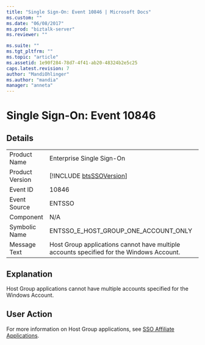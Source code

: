 ```yaml
---
title: "Single Sign-On: Event 10846 | Microsoft Docs"
ms.custom: ""
ms.date: "06/08/2017"
ms.prod: "biztalk-server"
ms.reviewer: ""

ms.suite: ""
ms.tgt_pltfrm: ""
ms.topic: "article"
ms.assetid: 1e90f284-78d7-4f41-ab20-48324b2e5c25
caps.latest.revision: 7
author: "MandiOhlinger"
ms.author: "mandia"
manager: "anneta"
---
```

# Single Sign-On: Event 10846
## Details  
  
|                 |                                                                                          |
|-----------------|------------------------------------------------------------------------------------------|
|  Product Name   |                                Enterprise Single Sign-On                                 |
| Product Version |               [!INCLUDE [btsSSOVersion](../includes/btsssoversion-md.md)]                |
|    Event ID     |                                          10846                                           |
|  Event Source   |                                          ENTSSO                                          |
|    Component    |                                           N/A                                            |
|  Symbolic Name  |                           ENTSSO_E_HOST_GROUP_ONE_ACCOUNT_ONLY                           |
|  Message Text   | Host Group applications cannot have multiple accounts specified for the Windows Account. |
  
## Explanation  
 Host Group applications cannot have multiple accounts specified for the Windows Account.  
  
## User Action  
 For more information on Host Group applications, see [SSO Affiliate Applications](../core/sso-affiliate-applications.md).